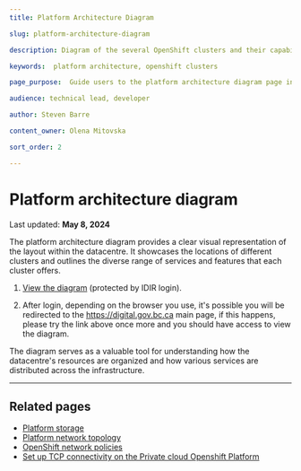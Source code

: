 ```yaml
---
title: Platform Architecture Diagram

slug: platform-architecture-diagram

description: Diagram of the several OpenShift clusters and their capabilities

keywords:  platform architecture, openshift clusters 

page_purpose:  Guide users to the platform architecture diagram page in the IDIR protected content area

audience: technical lead, developer

author: Steven Barre

content_owner: Olena Mitovska

sort_order: 2

---
```

# Platform architecture diagram
Last updated: **May 8, 2024**

The platform architecture diagram provides a clear visual representation of the layout within the datacentre. It showcases the locations of different clusters and outlines the diverse range of services and features that each cluster offers.  

1. [View the diagram](https://digital.gov.bc.ca/delivery/cloud/private/internal-resources/diagram/) (protected by IDIR login).

2. After login, depending on the browser you use, it's possible you will be redirected to the https://digital.gov.bc.ca main page, if this happens, please try the link above once more and you should have access to view the diagram. 

The diagram serves as a valuable tool for understanding how the datacentre's resources are organized and how various services are distributed across the infrastructure.

---

## Related pages 

- [Platform storage](../platform-architecture-reference/platform-storage.md)
- [Platform network topology](../platform-architecture-reference/platform-network-topology.md)
- [OpenShift network policies](../platform-architecture-reference/openshift-network-policies.md)
- [Set up TCP connectivity on the Private cloud Openshift Platform](../platform-architecture-reference/set-up-tcp-connectivity-on-private-cloud-openshift-platform.md)